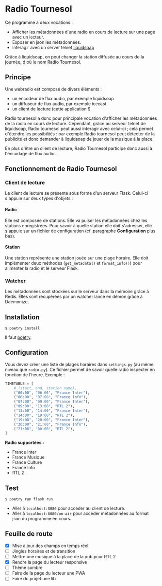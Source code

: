 # Radio Tournesol

Ce programme a deux vocations :
- Afficher les métadonnées d'une radio en cours de lecture sur une page avec un lecteur.
- Exposer en json les métadonnées.
- Interagir avec un server telnet [liquidsoap](https://www.liquidsoap.info)

Grâce à liquidsoap, on peut changer la station diffusée au cours de la journée, d'où le nom Radio Tournesol.

## Principe

Une webradio est composé de divers éléments :

- un encodeur de flux audio, par exemple liquidsoap
- un diffuseur de flux audio, par exemple icecast
- un client de lecture (cette application !)

Radio tournesol a donc pour principale vocation d'afficher les métadonnées de la radio en cours de lecture. Cependant, grâce au serveur telnet de liquidsoap, Radio tournesol peut aussi interagir avec celui-ci ; cela permet d'étendre les possibilités : par exemple Radio tournesol peut détecter de la publicité et donc demander à liquidsoap de jouer de la musique à la place.

En plus d'être un client de lecture, Radio Tournesol participe donc aussi à l'encodage de flux audio.

## Fonctionnement de Radio Tournesol

### Client de lecture

Le client de lecture se présente sous forme d'un serveur Flask. Celui-ci s'appuie sur deux types d'objets :

#### Radio

Elle est composée de stations. Elle va puiser les métadonnées chez les stations enregistrées. Pour savoir à quelle station elle doit s'adresser, elle s'appuie sur un fichier de configuration (cf. paragraphe **Configuration** plus bas).

#### Station

Une station représente une station jouée sur une plage horaire. Elle doit implémenter deux méthodes (`get_metadata()` et `format_info()`) pour alimenter la radio et le serveur Flask.

### Watcher

Les métadonnées sont stockées sur le serveur dans la mémoire grâce à Redis. Elles sont récupérées par un watcher lancé en démon grâce à Daemonize.

## Installation

```
$ poetry install 
```

Il faut [poetry](https://github.com/sdispater/poetry).

## Configuration

Vous devez créer une liste de plages horaires dans `settings.py` (au même niveau que `radio.py`). Ce fichier
permet de savoir quelle radio inspecter en fonction de l'heure. Exemple :

```python
TIMETABLE = [
    # (start, end, station_name),
    ("00:00", "06:00", "France Inter"),
    ("06:00", "07:00", "France Info"),
    ("07:00", "09:00", "France Inter"),
    ("09:00", "13:00", "RTL 2"),
    ("13:00", "14:00", "France Inter"),
    ("14:00", "19:00", "RTL 2"),
    ("19:00", "20:00", "France Inter"),
    ("20:00", "21:00", "France Info"),
    ("21:00", "00:00", "RTL 2"),
]
```

**Radio supportées :**

- France Inter
- France Musique
- France Culture
- France Info
- RTL 2

## Test

```
$ poetry run flask run
```

- Aller à `localhost:8080` pour accéder au client de lecture.
- Aller à `localhost:8080/on-air` pour accéder métadonnées au format json du programme en cours.

## Feuille de route
 
- [x] Mise à jour des champs en temps réel
- [ ] Jingles horaires et de transition
- [ ] Mettre une musique à la place de la pub pour RTL 2
- [x] Rendre la page du lecteur responsive
- [ ] Thème sombre
- [ ] Faire de la page du lecteur une PWA
- [ ] Faire du projet une lib
